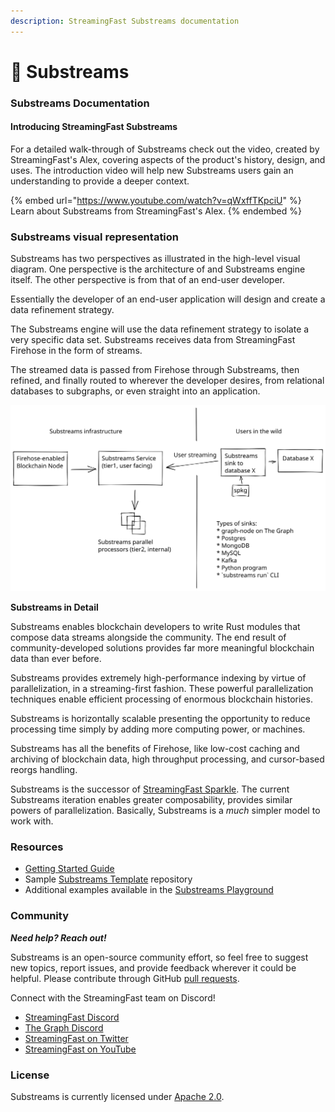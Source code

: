 ```yaml
---
description: StreamingFast Substreams documentation
---
```


# 🔀 Substreams

### Substreams Documentation

#### Introducing StreamingFast Substreams

For a detailed walk-through of Substreams check out the video, created by StreamingFast's Alex, covering aspects of the product's history, design, and uses. The introduction video will help new Substreams users gain an understanding to provide a deeper context.

{% embed url="https://www.youtube.com/watch?v=qWxffTKpciU" %}
Learn about Substreams from StreamingFast's Alex.
{% endembed %}

### Substreams visual representation

Substreams has two perspectives as illustrated in the high-level visual diagram. One perspective is the architecture of and Substreams engine itself. The other perspective is from that of an end-user developer. &#x20;

Essentially the developer of an end-user application will design and create a data refinement strategy.&#x20;

The Substreams engine will use the data refinement strategy to isolate a very specific data set. Substreams receives data from StreamingFast Firehose in the form of streams.&#x20;

The streamed data is passed from Firehose through Substreams, then refined, and finally routed to wherever the developer desires, from relational databases to subgraphs, or even straight into an application.&#x20;

<img src=".gitbook/assets/substreams.excalidraw (1).svg" alt="StreamingFast Substreams high-level visual diagram" class="gitbook-drawing">

**Substreams in Detail**&#x20;

Substreams enables blockchain developers to write Rust modules that compose data streams alongside the community. The end result of community-developed solutions provides far more meaningful blockchain data than ever before.

Substreams provides extremely high-performance indexing by virtue of parallelization, in a streaming-first fashion. These powerful parallelization techniques enable efficient processing of enormous blockchain histories.

Substreams is horizontally scalable presenting the opportunity to reduce processing time simply by adding more computing power, or machines.

Substreams has all the benefits of Firehose, like low-cost caching and archiving of blockchain data, high throughput processing, and cursor-based reorgs handling.

Substreams is the successor of [StreamingFast Sparkle](https://github.com/streamingfast/sparkle). The current Substreams iteration enables greater composability, provides similar powers of parallelization. Basically, Substreams is a _much_ simpler model to work with.

### Resources

* [Getting Started Guide](developer-guide/overview.md)
* Sample [Substreams Template](https://github.com/streamingfast/substreams-template) repository
* Additional examples available in the [Substreams Playground](https://github.com/streamingfast/substreams-playground)&#x20;

### Community

_**Need help? Reach out!**_

Substreams is an open-source community effort, so feel free to suggest new topics, report issues, and provide feedback wherever it could be helpful. Please contribute through GitHub [pull requests](https://docs.github.com/en/pull-requests/collaborating-with-pull-requests/proposing-changes-to-your-work-with-pull-requests/about-pull-requests).

Connect with the StreamingFast team on Discord!

* [StreamingFast Discord](https://discord.gg/jZwqxJAvRs)
* [The Graph Discord](https://discord.gg/vtvv7FP)
* [StreamingFast on Twitter](https://twitter.com/streamingfastio)
* [StreamingFast on YouTube](https://www.youtube.com/c/streamingfast)

### License

Substreams is currently licensed under [Apache 2.0](../LICENSE/).
